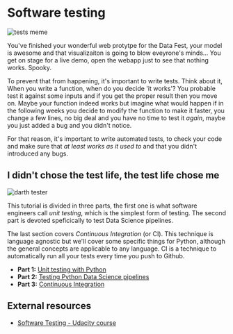 # Software testing

![tests meme](http://s2.quickmeme.com/img/bf/bf321947675de864ac980948a6c835a82768a0eb48091d32e432fabcf4165666.jpg)

You've finished your wonderful web protytpe for the Data Fest, your model is awesome and that visualizaiton is going to blow eveyrone's minds... You get on stage for a live demo, open the webapp just to see that nothing works. Spooky.

To prevent that from happening, it's important to write tests. Think about it, When you write a function, when do you decide 'it works'? You probable test it against some inputs and if you get the proper result then you move on. Maybe your function indeed works but imagine what would happen if in the following weeks you decide to modify the function to make it faster, you change a few lines, no big deal and you have no time to test it *again*, maybe you just added a bug and you didn't notice.

For that reason, it's important to write automated tests, to check your code and make sure that *at least works as it used to* and that you didn't introduced any bugs.

## I didn't chose the test life, the test life chose me

![darth tester](http://s2.quickmeme.com/img/03/0347c3efdc17cc1959d089f60b8b2fc267d9093caa8e8cb483bf476b58e63e45.jpg)



This tutorial is divided in three parts, the first one is what software engineers call *unit testing*, which is the simplest form of testing. The second part is devoted speficically to test Data Science pipelines.

The last section covers *Continuous Integration* (or CI). This technique is language agnostic but we'll cover some specific things for Python, although the general concepts are applicable to any language. CI is a technique to automatically run all your tests every time you push to Github.

*   **Part 1:** [Unit testing with Python](python_testing.md)
*   **Part 2:** [Testing Python Data Science pipelines](ds_testing.md)
*   **Part 3:** [Continuous Integration](ci.md)

## External resources

*   [Software Testing - Udacity course](https://www.udacity.com/course/software-testing--cs258)

    ​